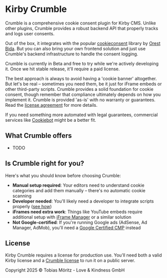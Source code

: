 # Kirby Crumble

Crumble is a comprehensive cookie consent plugin for Kirby CMS. Unlike other plugins, Crumble provides a robust backend API that properly tracks and logs user consents.

Out of the box, it integrates with the popular [cookieconsent](https://github.com/orestbida/cookieconsent/tree/master) library by [Orest Bida](https://github.com/orestbida). But you can also bring your own frontend solution and just use Crumble's backend infrastructure to handle the consent logging.

Crumble is currently in Beta and free to try while we're actively developing it. Once we hit stable release, it'll require a paid license.

The best approach is always to avoid having a 'cookie banner' altogether. But let's be real – sometimes you need them, be it just for iFrame embeds or other third-party scripts. Crumble provides a solid foundation for cookie consent, though remember that compliance ultimately depends on how you implement it. Crumble is provided 'as-is' with no warranty or guarantees. Read the [license agreement](https://plugins.andkindness.com/license-agreement) for more details.

If you need something more automated with legal guarantees, commercial services like [Cookiebot](https://www.cookiebot.com/) might be a better fit.

## What Crumble offers 

- TODO

## Is Crumble right for you?

Here's what you should know before choosing Crumble:

- **Manual setup required**: Your editors need to understand cookie categories and add them manually – there's no automatic cookie scanning
- **Developer needed**: You'll likely need a developer to integrate scripts properly ([see how](https://cookieconsent.orestbida.com/advanced/manage-scripts.html))
- **iFrames need extra work**: Things like YouTube embeds require additional setup with [iFrame Manager](https://cookieconsent.orestbida.com/advanced/iframemanager-setup.html) or a similar solution
- **Not Google-certified**: If you're running Google ads (AdSense, Ad Manager, AdMob), you'll need a [Google Certified CMP](https://support.google.com/adsense/answer/13554020?hl=en&ref_topic=10924967&sjid=11075614997312658217-NA) instead

## License

Kirby Crumble requires a license for production use. You'll need both a valid Kirby license and a [Crumble license](https://plugins.andkindness.com/crumble/pricing) to run it on a public server.

Copyright 2025 © Tobias Möritz - Love & Kindness GmbH

